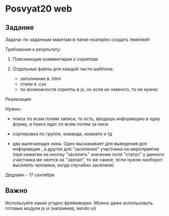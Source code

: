 # Posvyat20 web

Задание
----------------

Задача: по заданным макетам в папке examples создать темплейт

Требования к результату:

1) Поясниющие комментарии к скриптам

2) Отдельные файлы для каждой части шаблона: 
    
    * заполнение в .html
    * стили в .css
    * по возможности скрипты в js, но если их немного, то не нужно
    
Реализация:
    
   Нужно:
    
   *  поиск по всем полям записи, то есть, вводишь информацию в одну форму, а поиск идет по всем полям за
    писи
    
   * сортировка по группе, команде, комнате и тд
   
   * два вылезающих окна. Одно выскакивает для выведения доп информации , а другое для "заселения"
   участника на мероприятие (при нажатии на кнопку "заселить" значение поля "статус" у данного участника ме
   няется на "заехал", то же самое, если нужно наоборот выселить человека, когда случайно 
   заселили)

Дедлайн - 17 сентября

Важно
-----
Используйте какие угодно фреймворки. Можно даже
использовать готовые модули js ui (например, kendo ui)
